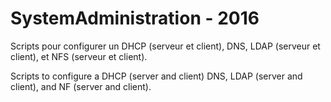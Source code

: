 # SystemAdministration - 2016

Scripts pour configurer un DHCP (serveur et client), DNS, LDAP (serveur et client), et NFS (serveur et client).

Scripts to configure a DHCP (server and client) DNS, LDAP (server and client), and NF (server and client).
